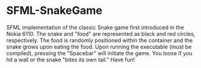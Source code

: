 # SFML-SnakeGame
SFML implementation of the classic Snake game first introduced in the Nokia 6110. The snake and "food" are represented as black and red circles, respectively. The food is randomly positioned within the container and the snake grows upon eating the food. Upon running the executable (must be compiled), pressing the "Spacebar" will initiate the game. You loose if you hit a wall or the snake "bites its own tail." Have fun! 
